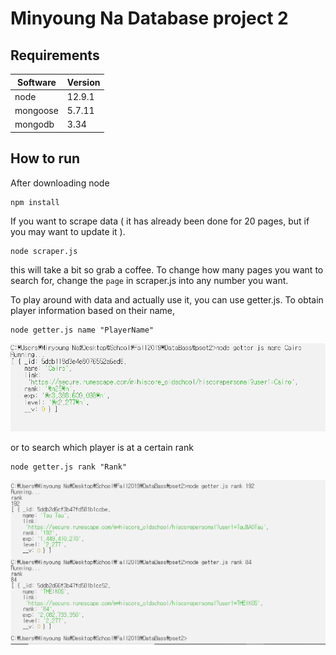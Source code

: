 # Minyoung Na Database project 2

## Requirements

| Software | Version |
| ------ | ----------- |
| node   | 12.9.1 |
| mongoose | 5.7.11 |
| mongodb    | 3.34 |

## How to run

After downloading node

    npm install

If you want to scrape data ( it has already been done for 20 pages, but if you may want to update it  ). 

    node scraper.js

this will take a bit so grab a coffee. To change how many pages you want to search for, change the `page` in scraper.js
into any number you want.

To play around with data and actually use it, you can use getter.js. To obtain player information
based on their name,

    node getter.js name "PlayerName"

![player](https://github.com/flyingonionman/ECE-464-1-Databases/blob/master/pset2/namesearch.png)

or to search which player is at a certain rank

    node getter.js rank "Rank"

![rank](https://github.com/flyingonionman/ECE-464-1-Databases/blob/master/pset2/ranksearch.png)
